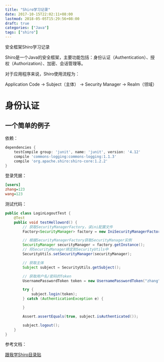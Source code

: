 ```yaml
---
title: "Shiro学习记录"
date: 2017-10-15T22:02:11+08:00
lastmod: 2018-05-05T15:29:56+08:00
draft: true
categories: ["Java"]
tags: ["shiro"]
---
```


安全框架Shiro学习记录
<!--more-->

Shiro是一个Java的安全框架，主要功能包括：身份认证（Authentication）、授权（Authorization）、加密、会话管理等。

对于应用程序来说，Shiro使用流程为：

Application Code -> Subject（主体） -> Security Manager -> Realm（领域）

# 身份认证

## 一个简单的例子

依赖：

```gradle
dependencies {
    testCompile group: 'junit', name: 'junit', version: '4.12'
    compile 'commons-logging:commons-logging:1.1.3'
    compile 'org.apache.shiro:shiro-core:1.2.2'
}
```

登录凭据：

```ini
[users]
zhang=123
wang=123
```

测试代码：

```java
public class LoginLogoutTest {
    @Test
    public void testHelloword() {
        // 获取SecurityManagerFactory，读ini配置文件
        Factory<SecurityManager> factory = new IniSecurityManagerFactory("classpath:shiro.ini");

        // 根据SecurityManagerFactory获取SecurityManager实例
        SecurityManager securityManager = factory.getInstance();
        // 将SecurityManager绑定到SecurityUtils中
        SecurityUtils.setSecurityManager(securityManager);

        // 获取主体
        Subject subject = SecurityUtils.getSubject();

        // 获取用户名/密码的Token
        UsernamePasswordToken token = new UsernamePasswordToken("zhang", "123");

        try {
            subject.login(token);
        } catch (AuthenticationException e) {

        }

        Assert.assertEquals(true, subject.isAuthenticated());

        subject.logout();
    }
}
```

参考文档：

[跟我学Shiro目录贴](http://jinnianshilongnian.iteye.com/blog/2018398)